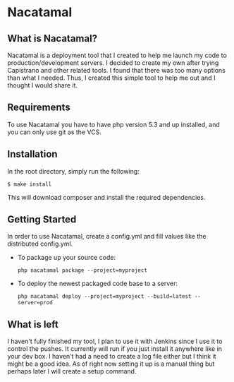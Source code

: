 Nacatamal
=========

What is Nacatamal?
------------------

Nacatamal is a deployment tool that I created to help me launch my code to production/development servers. I decided to 
create my own after trying Capistrano and other related tools. I found that there was too many options than what
I needed. Thus, I created this simple tool to help me out and I thought I would share it.

Requirements
------------

To use Nacatamal you have to have php version 5.3 and up installed, and you can only use git as the VCS.

Installation
------------

In the root directory, simply run the following:
```
$ make install
```
This will download composer and install the required dependencies.

Getting Started
----------------

In order to use Nacatamal, create a config.yml and fill values like the distributed config.yml.

*   To package up your source code:

        php nacatamal package --project=myproject

*   To deploy the newest packaged code base to a server:

        php nacatamal deploy --project=myproject --build=latest --server=prod

What is left
-------------

I haven't fully finished my tool, I plan to use it with Jenkins since I use it to control the pushes. It currently
will run if you just install it anywhere like in your dev box. I haven't had a need to create a log file either but
I think it might be a good idea. As of right now setting it up is a manual thing but perhaps later I will create a setup
command.
